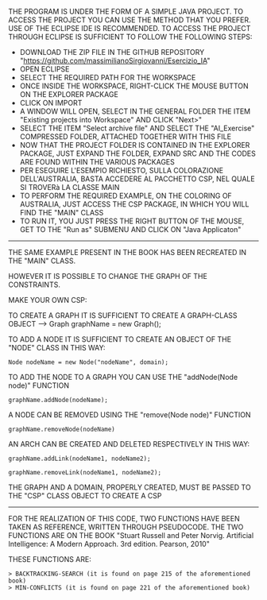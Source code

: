 THE PROGRAM IS UNDER THE FORM OF A SIMPLE JAVA PROJECT.
TO ACCESS THE PROJECT YOU CAN USE THE METHOD THAT YOU PREFER. USE OF THE ECLIPSE IDE IS RECOMMENDED.
TO ACCESS THE PROJECT THROUGH ECLIPSE IS SUFFICIENT TO FOLLOW THE FOLLOWING STEPS:
 
 * DOWNLOAD THE ZIP FILE IN THE GITHUB REPOSITORY "https://github.com/massimilianoSirgiovanni/Esercizio_IA"
 * OPEN ECLIPSE
 * SELECT THE REQUIRED PATH FOR THE WORKSPACE
 * ONCE INSIDE THE WORKSPACE, RIGHT-CLICK THE MOUSE BUTTON ON THE EXPLORER PACKAGE
 * CLICK ON IMPORT
 * A WINDOW WILL OPEN, SELECT IN THE GENERAL FOLDER THE ITEM "Existing projects into Workspace" AND CLICK "Next>"
 * SELECT THE ITEM "Select archive file" AND SELECT THE "AI_Exercise" COMPRESSED FOLDER, ATTACHED TOGETHER WITH THIS FILE
 * NOW THAT THE PROJECT FOLDER IS CONTAINED IN THE EXPLORER PACKAGE, JUST EXPAND THE FOLDER, EXPAND SRC AND THE CODES ARE FOUND WITHIN THE VARIOUS PACKAGES
 * PER ESEGUIRE L'ESEMPIO RICHIESTO, SULLA COLORAZIONE DELL'AUSTRALIA, BASTA ACCEDERE AL PACCHETTO CSP, NEL QUALE SI TROVERà LA CLASSE MAIN
 * TO PERFORM THE REQUIRED EXAMPLE, ON THE COLORING OF AUSTRALIA, JUST ACCESS THE CSP PACKAGE, IN WHICH YOU WILL FIND THE "MAIN" CLASS
 * TO RUN IT, YOU JUST PRESS THE RIGHT BUTTON OF THE MOUSE, GET TO THE "Run as" SUBMENU AND CLICK ON "Java Applicaton"

-------------------------------------------------------------------------------------------------------------------------

THE SAME EXAMPLE PRESENT IN THE BOOK HAS BEEN RECREATED IN THE "MAIN" CLASS. 

HOWEVER IT IS POSSIBLE TO CHANGE THE GRAPH OF THE CONSTRAINTS.

MAKE YOUR OWN CSP:

TO CREATE A GRAPH IT IS SUFFICIENT TO CREATE A GRAPH-CLASS OBJECT --> Graph graphName = new Graph();

TO ADD A NODE IT IS SUFFICIENT TO CREATE AN OBJECT OF THE "NODE" CLASS IN THIS WAY:

	Node nodeName = new Node("nodeName", domain);

TO ADD THE NODE TO A GRAPH YOU CAN USE THE "addNode(Node node)" FUNCTION

	graphName.addNode(nodeName);

A NODE CAN BE REMOVED USING THE "remove(Node node)" FUNCTION

	graphName.removeNode(nodeName)

AN ARCH CAN BE CREATED AND DELETED RESPECTIVELY IN THIS WAY:
	
	graphName.addLink(nodeName1, nodeName2);
	
	graphName.removeLink(nodeName1, nodeName2);

THE GRAPH AND A DOMAIN, PROPERLY CREATED, MUST BE PASSED TO THE "CSP" CLASS OBJECT TO CREATE A CSP

----------------------------------------------------------------------------------------------------------------

FOR THE REALIZATION OF THIS CODE, TWO FUNCTIONS HAVE BEEN TAKEN AS REFERENCE, WRITTEN THROUGH PSEUDOCODE.
THE TWO FUNCTIONS ARE ON THE BOOK "Stuart Russell and Peter Norvig. Artificial Intelligence: A Modern Approach. 3rd edition. Pearson, 2010"

THESE FUNCTIONS ARE:

	> BACKTRACKING-SEARCH (it is found on page 215 of the aforementioned book)
	> MIN-CONFLICTS (it is found on page 221 of the aforementioned book)
	
